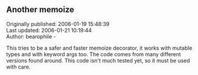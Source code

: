 ## Another memoize  
Originally published: 2006-01-19 15:48:39  
Last updated: 2006-01-21 10:19:44  
Author: bearophile -  
  
This tries to be a safer and faster memoize decorator, it works with mutable types and with keyword args too. The code comes from many different versions found around. This code isn't much tested yet, so it must be used with care.